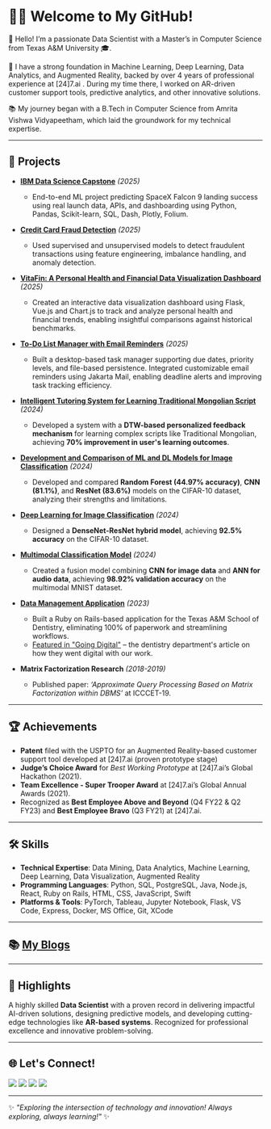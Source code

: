 # 👩‍💻 Welcome to My GitHub!

👋 Hello! I’m a passionate Data Scientist with a Master’s in Computer Science from Texas A&M University 🎓.

💼 I have a strong foundation in Machine Learning, Deep Learning, Data Analytics, and Augmented Reality, backed by over 4 years of professional experience at [24]7.ai . During my time there, I worked on AR-driven customer support tools, predictive analytics, and other innovative solutions.

📚 My journey began with a B.Tech in Computer Science from Amrita Vishwa Vidyapeetham, which laid the groundwork for my technical expertise.


---

##  📂 Projects
- **[IBM Data Science Capstone](https://github.com/ApurvaMandalika9/Coursera/tree/main/IBM%20Data%20Science/SpaceX_Capstone)** *(2025)*
  - End-to-end ML project predicting SpaceX Falcon 9 landing success using real launch data, APIs, and dashboarding using Python, Pandas, Scikit-learn, SQL, Dash, Plotly, Folium.

- **[Credit Card Fraud Detection](https://github.com/ApurvaMandalika9/Credit-Card-Fraud-Detection)** *(2025)*
  - Used supervised and unsupervised models to detect fraudulent transactions using feature engineering, imbalance handling, and anomaly detection.

- **[VitaFin: A Personal Health and Financial Data Visualization Dashboard](https://github.com/ApurvaMandalika9/DataVizProject-VitaFin)** *(2025)*
  - Created an interactive data visualization dashboard using Flask, Vue.js and Chart.js to track and analyze personal health and financial trends, enabling insightful comparisons against historical benchmarks.

- **[To-Do List Manager with Email Reminders](https://github.com/ApurvaMandalika9/ToDoListManager-withEmailRemainder)** *(2025)*
  - Built a desktop-based task manager supporting due dates, priority levels, and file-based persistence. Integrated customizable email reminders using Jakarta Mail, enabling deadline alerts and improving task tracking efficiency.
    
- **[Intelligent Tutoring System for Learning Traditional Mongolian Script](https://github.com/ApurvaMandalika9/FeedbackMechanismForLearningComplexLanguage)** *(2024)*  
  - Developed a system with a **DTW-based personalized feedback mechanism** for learning complex scripts like Traditional Mongolian, achieving **70% improvement in user's learning outcomes**.
 
- **[Development and Comparison of ML and DL Models for Image Classification](https://github.com/ApurvaMandalika9/ImageRecognition_Using_ML_And_DL_Models)** *(2024)*  
  - Developed and compared **Random Forest (44.97% accuracy)**, **CNN (81.1%)**, and **ResNet (83.6%)** models on the CIFAR-10 dataset, analyzing their strengths and limitations.

- **[Deep Learning for Image Classification](https://github.com/ApurvaMandalika9/ImageClassificationUsingDeepLearningModel)** *(2024)*  
  - Designed a **DenseNet-ResNet hybrid model**, achieving **92.5% accuracy** on the CIFAR-10 dataset.

- **[Multimodal Classification Model](https://github.com/ApurvaMandalika9/MultiModalClassificationModel)** *(2024)*  
  - Created a fusion model combining **CNN for image data** and **ANN for audio data**, achieving **98.92% validation accuracy** on the multimodal MNIST dataset.

- **[Data Management Application](https://github.com/ApurvaMandalika9/DataManagementApplicationForDentistry)** *(2023)*  
  - Built a Ruby on Rails-based application for the Texas A&M School of Dentistry, eliminating 100% of paperwork and streamlining workflows.
  - [Featured in "Going Digital"](https://insights.dentistry.tamu.edu/going-digital/) – the dentistry department's article on how they went digital with our work.

- **Matrix Factorization Research** *(2018-2019)*  
  - Published paper: *‘Approximate Query Processing Based on Matrix Factorization within DBMS’* at ICCCET-19.

---

## 🏆 Achievements
- **Patent** filed with the USPTO for an Augmented Reality-based customer support tool developed at [24]7.ai (proven prototype stage)
- **Judge’s Choice Award** for *Best Working Prototype* at [24]7.ai’s Global Hackathon (2021).  
- **Team Excellence - Super Trooper Award** at [24]7.ai’s Global Annual Awards (2021).  
- Recognized as **Best Employee Above and Beyond** (Q4 FY22 & Q2 FY23) and **Best Employee Bravo** (Q3 FY21) at [24]7.ai.  

---

## 🛠 Skills
- **Technical Expertise**: Data Mining, Data Analytics, Machine Learning, Deep Learning, Data Visualization, Augmented Reality 
- **Programming Languages**: Python, SQL, PostgreSQL, Java, Node.js, React, Ruby on Rails, HTML, CSS, JavaScript, Swift  
- **Platforms & Tools**:  PyTorch, Tableau, Jupyter Notebook, Flask, VS Code, Express, Docker, MS Office, Git, XCode


---

## 📚 [**My Blogs**](https://github.com/ApurvaMandalika9/Blogs)

---

## 🌟 Highlights
A highly skilled **Data Scientist** with a proven record in delivering impactful AI-driven solutions, designing predictive models, and developing cutting-edge technologies like **AR-based systems**. Recognized for professional excellence and innovative problem-solving.

---

##  🌐 Let's Connect!
<a href="https://github.com/ApurvaMandalika9" target="_blank"><img src="https://img.shields.io/badge/GitHub-181717?style=for-the-badge&logo=github&logoColor=white"></a>
<a href="https://www.linkedin.com/in/apurva-mandalika/" target="_blank"><img src="https://img.shields.io/badge/LinkedIn-0077B5?style=for-the-badge&logo=linkedin&logoColor=white"></a>
<a href="mailto:apurva.mandalika96@gmail.com" target="_blank"><img src="https://img.shields.io/badge/Email-D14836?style=for-the-badge&logo=gmail&logoColor=white"></a>
<a href="https://public.tableau.com/app/profile/apurva.mandalika/vizzes" target="_blank"><img src="https://img.shields.io/badge/Tableau-E97627?style=for-the-badge&logo=tableau&logoColor=white"></a>


---

✨ *"Exploring the intersection of technology and innovation! Always exploring, always learning!"* ✨



<!--
**ApurvaMandalika9/ApurvaMandalika9** is a ✨ _special_ ✨ repository because its `README.md` (this file) appears on your GitHub profile.

Here are some ideas to get you started:

- 🔭 I’m currently working on ...
- 🌱 I’m currently learning ...
- 👯 I’m looking to collaborate on ...
- 🤔 I’m looking for help with ...
- 💬 Ask me about ...
- 📫 How to reach me: ...
- 😄 Pronouns: ...
- ⚡ Fun fact: ...
-->
